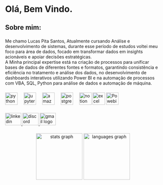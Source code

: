 <h1 align="left">Olá, Bem Vindo.</h1>

###

<h2 align="left">Sobre mim:</h2>

###

<p align="left">Me chamo Lucas Pita Santos, Atualmente cursando Análise e desenvolvimento de sistemas, durante esse período de estudos voltei meu foco para área de dados, focado em transformar dados em insights acionáveis e apoiar decisões estratégicas.<br>A Minha principal expertise está na criação de processos para unificar bases de dados de diferentes fontes e formatos, garantindo consistência e eficiência no tratamento e análise dos dados, no desenvolvimento de dashboards interativos utilizando Power Bl e na automação de processos com VBA, SQL, Python para análise de dados e automação de máquina.</p>

###

<div align="left">
  <img src="https://cdn.jsdelivr.net/gh/devicons/devicon/icons/python/python-original.svg" height="40" alt="python logo"  />
  <img width="12" />
  <img src="https://cdn.jsdelivr.net/gh/devicons/devicon/icons/jupyter/jupyter-original.svg" height="40" alt="jupyter logo"  />
  <img width="12" />
  <img src="https://cdn.jsdelivr.net/gh/devicons/devicon/icons/amazonwebservices/amazonwebservices-line-wordmark.svg" height="40" alt="amazonwebservices logo"  />
  <img width="12" />
  <img src="https://cdn.jsdelivr.net/gh/devicons/devicon/icons/postgresql/postgresql-original.svg" height="40" alt="postgresql logo"  />
  <img width="12" />
  <img src="https://cdn.jsdelivr.net/gh/devicons/devicon/icons/notion/notion-original.svg" height="40" alt="notion logo"  />
  <img src="https://logos-world.net/wp-content/uploads/2022/02/Microsoft-Excel-Emblem.png" height="40" alt="excel logo" />
  <img src="https://iaccountancy.org/wp-content/uploads/2020/09/power-bi-1-logo.jpg" height="40" alt= "Powebi logo" />
</div>

###

<div align="left">
  <a href="=https://www.linkedin.com/in/lucas-pitasantos/" target="_blank">
    <img src="https://raw.githubusercontent.com/maurodesouza/profile-readme-generator/master/src/assets/icons/social/linkedin/default.svg" width="52" height="40" alt="linkedin logo" />
  </a>

  <a href="https://discord.com/users/lucas7661" target="_blank">
    <img src="https://raw.githubusercontent.com/maurodesouza/profile-readme-generator/master/src/assets/icons/social/discord/default.svg" width="52" height="40" alt="discord logo" />
  </a>

  <a href="lucaspita2712@gmail.com">
    <img src="https://raw.githubusercontent.com/maurodesouza/profile-readme-generator/master/src/assets/icons/social/gmail/default.svg" width="52" height="40" alt="gmail logo" />
  </a>
</div>


###

<div align="center">
  <img src="https://github-readme-stats.vercel.app/api?username=LucasPsantos7&hide_title=false&hide_rank=false&show_icons=true&include_all_commits=true&count_private=true&disable_animations=false&theme=dracula&locale=en&hide_border=false&order=1" height="150" alt="stats graph"  />
  <img src="https://github-readme-stats.vercel.app/api/top-langs?username=LucasPsantos7&locale=en&hide_title=false&layout=compact&card_width=320&langs_count=5&theme=dracula&hide_border=false&order=2" height="150" alt="languages graph"  />
</div>


